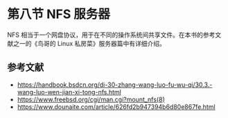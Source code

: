 # 第八节 NFS 服务器

NFS 相当于一个网盘协议，用于在不同的操作系统间共享文件。在本书的参考文献之一的《鸟哥的 Linux 私房菜》服务器篇中有详细介绍。


## 参考文献

 - <https://handbook.bsdcn.org/di-30-zhang-wang-luo-fu-wu-qi/30.3.-wang-luo-wen-jian-xi-tong-nfs.html>
 - <https://www.freebsd.org/cgi/man.cgi?mount_nfs(8)>
 - <https://www.dounaite.com/article/626fd2b947394b6d80e867fe.html>
